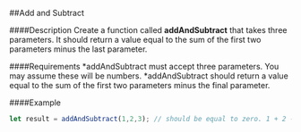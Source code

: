 ##Add and Subtract

####Description
Create a function called **addAndSubtract** that takes three parameters. It should return a value equal to the sum of the first two parameters minus the last parameter.

####Requirements
*addAndSubtract must accept three parameters. You may assume these will be numbers.
*addAndSubtract should return a value equal to the sum of the first two parameters minus the final parameter.

####Example
```javascript
let result = addAndSubtract(1,2,3); // should be equal to zero. 1 + 2 - 3;
```
